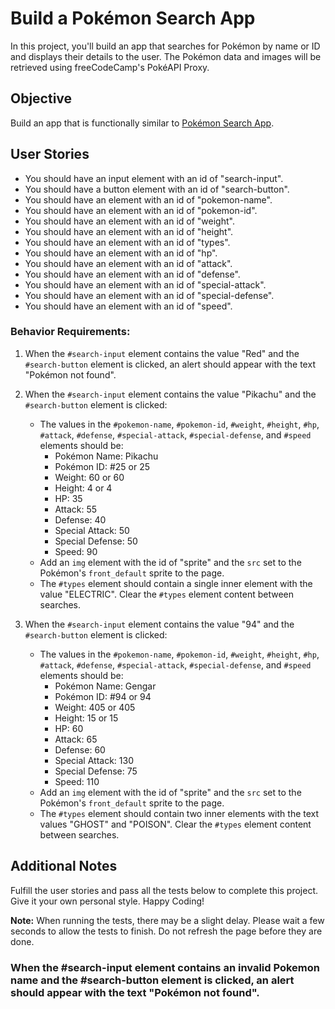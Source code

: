 # Build a Pokémon Search App

In this project, you'll build an app that searches for Pokémon by name or ID and displays their details to the user. The Pokémon data and images will be retrieved using freeCodeCamp's PokéAPI Proxy.

## Objective

Build an app that is functionally similar to [Pokémon Search App](https://pokemon-search-app.freecodecamp.rocks).

## User Stories

- You should have an input element with an id of "search-input".
- You should have a button element with an id of "search-button".
- You should have an element with an id of "pokemon-name".
- You should have an element with an id of "pokemon-id".
- You should have an element with an id of "weight".
- You should have an element with an id of "height".
- You should have an element with an id of "types".
- You should have an element with an id of "hp".
- You should have an element with an id of "attack".
- You should have an element with an id of "defense".
- You should have an element with an id of "special-attack".
- You should have an element with an id of "special-defense".
- You should have an element with an id of "speed".

### Behavior Requirements:

1. When the `#search-input` element contains the value "Red" and the `#search-button` element is clicked, an alert should appear with the text "Pokémon not found".

2. When the `#search-input` element contains the value "Pikachu" and the `#search-button` element is clicked:

   - The values in the `#pokemon-name`, `#pokemon-id`, `#weight`, `#height`, `#hp`, `#attack`, `#defense`, `#special-attack`, `#special-defense`, and `#speed` elements should be:
     - Pokémon Name: Pikachu
     - Pokémon ID: #25 or 25
     - Weight: 60 or 60
     - Height: 4 or 4
     - HP: 35
     - Attack: 55
     - Defense: 40
     - Special Attack: 50
     - Special Defense: 50
     - Speed: 90
   - Add an `img` element with the id of "sprite" and the `src` set to the Pokémon's `front_default` sprite to the page.
   - The `#types` element should contain a single inner element with the value "ELECTRIC". Clear the `#types` element content between searches.

3. When the `#search-input` element contains the value "94" and the `#search-button` element is clicked:
   - The values in the `#pokemon-name`, `#pokemon-id`, `#weight`, `#height`, `#hp`, `#attack`, `#defense`, `#special-attack`, `#special-defense`, and `#speed` elements should be:
     - Pokémon Name: Gengar
     - Pokémon ID: #94 or 94
     - Weight: 405 or 405
     - Height: 15 or 15
     - HP: 60
     - Attack: 65
     - Defense: 60
     - Special Attack: 130
     - Special Defense: 75
     - Speed: 110
   - Add an `img` element with the id of "sprite" and the `src` set to the Pokémon's `front_default` sprite to the page.
   - The `#types` element should contain two inner elements with the text values "GHOST" and "POISON". Clear the `#types` element content between searches.

## Additional Notes

Fulfill the user stories and pass all the tests below to complete this project. Give it your own personal style. Happy Coding!

**Note:** When running the tests, there may be a slight delay. Please wait a few seconds to allow the tests to finish. Do not refresh the page before they are done.

### When the #search-input element contains an invalid Pokemon name and the #search-button element is clicked, an alert should appear with the text "Pokémon not found".
